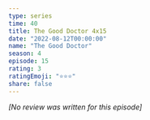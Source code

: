 ```yaml
---
type: series
time: 40
title: The Good Doctor 4x15
date: "2022-08-12T00:00:00"
name: "The Good Doctor"
season: 4
episode: 15
rating: 3
ratingEmoji: "⭐️⭐️⭐️"
share: false
---
```


*[No review was written for this episode]*